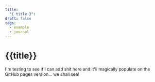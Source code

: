 ```yaml
---
title:
  "{ title }":
draft: false
tags:
  - example
  - journal
---
```


# {{title}}

I'm testing to see if I can add shit here and it'll magically populate on the GitHub pages version... we shall see!
